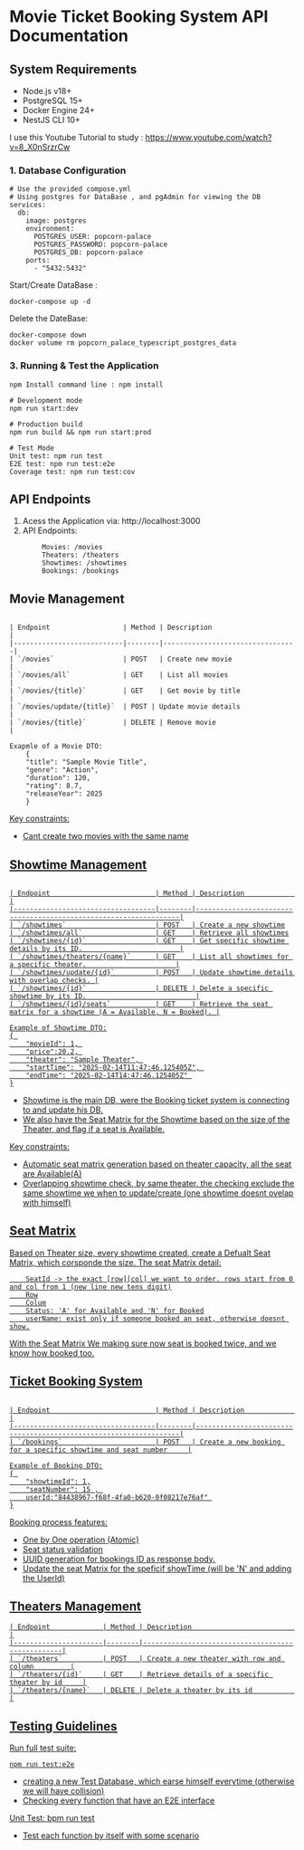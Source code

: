 # Movie Ticket Booking System API Documentation

## System Requirements
- Node.js v18+
- PostgreSQL 15+
- Docker Engine 24+
- NestJS CLI 10+

I use this Youtube Tutorial to study : https://www.youtube.com/watch?v=8_X0nSrzrCw


### 1. Database Configuration
```
# Use the provided compose.yml
# Using postgres for DataBase , and pgAdmin for viewing the DB
services:
  db:
    image: postgres
    environment:
      POSTGRES_USER: popcorn-palace
      POSTGRES_PASSWORD: popcorn-palace
      POSTGRES_DB: popcorn-palace
    ports:
      - "5432:5432"
```
Start/Create DataBase :
```
docker-compose up -d
```
Delete the DateBase:
```
docker-compose down
docker volume rm popcorn_palace_typescript_postgres_data

```

### 3. Running & Test the Application
```
npm Install command line : npm install

# Development mode
npm run start:dev

# Production build
npm run build && npm run start:prod

# Test Mode
Unit test: npm run test
E2E test: npm run test:e2e
Coverage test: npm run test:cov
```

## API Endpoints

1. Acess the Application via:
    http://localhost:3000
2. API Endpoints:
```
        Movies: /movies
        Theaters: /theaters
        Showtimes: /showtimes
        Bookings: /bookings
```
## Movie Management
```

| Endpoint                  | Method | Description                     |
|---------------------------|--------|---------------------------------|
| `/movies`                 | POST   | Create new movie                |
| `/movies/all`             | GET    | List all movies                 |
| `/movies/{title}`         | GET    | Get movie by title              |
| `/movies/update/{title}`  | POST | Update movie details              |
| `/movies/{title}`         | DELETE | Remove movie                    |

Exapmle of a Movie DTO:
    {   
    "title": "Sample Movie Title", 
    "genre": "Action", 
    "duration": 120, 
    "rating": 8.7, 
    "releaseYear": 2025
    }
```
<u>Key constraints:<u>
- Cant create two movies with the same name

## Showtime Management
```

| Endpoint                          | Method | Description                                                      |
|-----------------------------------|--------|------------------------------------------------------------------|
| `/showtimes`                      | POST   | Create a new showtime
| `/showtimes/all`                  | GET    | Retrieve all showtimes
| `/showtimes/{id}`                 | GET    | Get specific showtime details by its ID.                        |
| `/showtimes/theaters/{name}`      | GET    | List all showtimes for a specific theater.                      |
| `/showtimes/update/{id}`          | POST   | Update showtime details with overlap checks. |
| `/showtimes/{id}`                 | DELETE | Delete a specific showtime by its ID.                           |
| `/showtimes/{id}/seats`           | GET    | Retrieve the seat matrix for a showtime (A = Available, N = Booked). |

Example of Showtime DTO:
{ 
    "movieId": 1, 
    "price":20.2, 
    "theater": "Sample Theater", 
    "startTime": "2025-02-14T11:47:46.125405Z", 
    "endTime": "2025-02-14T14:47:46.125405Z" 
}
```
- Showtime is the main DB, were the Booking ticket system is connecting to and update his DB.
- We also have the Seat Matrix for the Showtime based on the size of the Theater, and flag if a seat is Available.

<u>Key constraints:<u>
- Automatic seat matrix generation based on theater capacity, all the seat are Available(A)
- Overlapping showtime check, by same theater.
    the checking exclude the same showtime we when to update/create (one showtime doesnt ovelap with himself)

## Seat Matrix
Based on Theater size, every showtime created, create a Defualt Seat Matrix, which corsponde the size.
The seat Matrix detail:
```
    SeatId -> the exact [row][col] we want to order. rows start from 0 and col from 1 (new line new tens digit)
    Row
    Colum
    Status: 'A' for Available and 'N' for Booked
    userName: exist only if someone booked an seat, otherwise doesnt show.
```
With the Seat Matrix We making sure now seat is booked twice, and we know how booked too.

## Ticket Booking System
```

| Endpoint                          | Method | Description                                                      |
|-----------------------------------|--------|------------------------------------------------------------------|
| `/bookings`                       | POST   | Create a new booking for a specific showtime and seat number     |

Example of Booking DTO:
{ 
    "showtimeId": 1,
    "seatNumber": 15 , 
    userId:"84438967-f68f-4fa0-b620-0f08217e76af" 
}
```

<u>Booking process features:<u>
- One by One operation (Atomic)
- Seat status validation
- UUID generation for bookings ID as response body.
- Update the seat Matrix for the speficif showTime (will be 'N' and adding the UserId)


## Theaters Management

```
| Endpoint             | Method | Description                                      |
|----------------------|--------|--------------------------------------------------|
| `/theaters`          | POST   | Create a new theater with row and column         |
| `/theaters/{id}`     | GET    | Retrieve details of a specific theater by id     |
| `/theaters/{name}`   | DELETE | Delete a theater by its id                       |

```

## Testing Guidelines
Run full test suite:
```
npm run test:e2e
```
- creating a new Test Database, which earse himself everytime (otherwise we will have collision)
- Checking every function that have an E2E interface

Unit Test: bpm run test

- Test each function by itself with some scenario 

